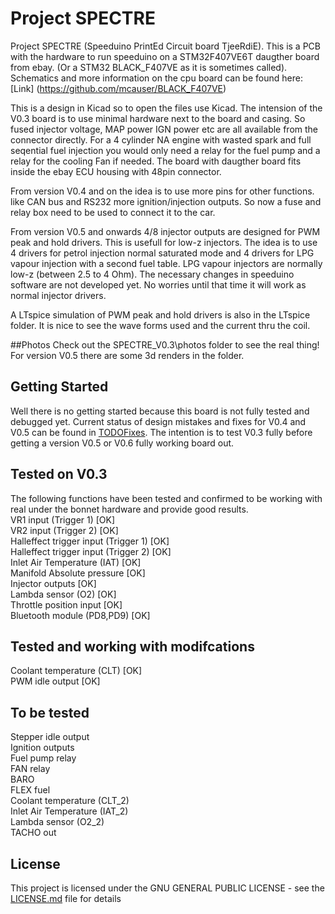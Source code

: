 # Project SPECTRE
Project SPECTRE	(Speeduino PrintEd Circuit board TjeeRdiE). This is a PCB with the hardware to run speeduino on a STM32F407VE6T daugther board from ebay. (Or a STM32 BLACK_F407VE as it is sometimes called). Schematics and more information on the cpu board can be found here: [Link] (https://github.com/mcauser/BLACK_F407VE) 

This is a design in Kicad so to open the files use Kicad. The intension of the V0.3 board is to use minimal hardware next to the board and casing. So fused injector voltage, MAP power IGN power etc are all available from the connector directly. For a 4 cylinder NA engine with wasted spark and full seqential fuel injection you would only need a relay for the fuel pump and a relay for the cooling Fan if needed. The board with daugther board fits inside the ebay ECU housing with 48pin connector.

From version V0.4 and on the idea is to use more pins for other functions. like CAN bus and RS232 more ignition/injection outputs. So now a fuse and relay box need to be used to connect it to the car. 

From version V0.5 and onwards 4/8 injector outputs are designed for PWM peak and hold drivers. This is usefull for low-z injectors. The idea is to use 4 drivers for petrol injection normal saturated mode and 4 drivers for LPG vapour injection with a second fuel table. LPG vapour injectors are normally low-z (between 2.5 to 4 Ohm). The necessary changes in speeduino software are not developed yet. No worries until that time it will work as normal injector drivers. 

A LTspice simulation of PWM peak and hold drivers is also in the LTspice folder. It is nice to see the wave forms used and the current thru the coil.

##Photos
Check out the SPECTRE_V0.3\photos folder to see the real thing! For version V0.5 there are some 3d renders in the folder.

## Getting Started
Well there is no getting started because this board is not fully tested and debugged yet. Current status of design mistakes and fixes for V0.4 and V0.5 can be found in [TODOFixes](TODOFixes). The intention is to test V0.3 fully before getting a version V0.5 or V0.6 fully working board out. 

## Tested on V0.3
The following functions have been tested and confirmed to be working with real under the bonnet hardware and provide good results.<br/> 
VR1 input (Trigger 1) [OK] <br/> 
VR2 input (Trigger 2) [OK]<br/> 
Halleffect trigger input (Trigger 1) [OK]<br/>
Halleffect trigger input (Trigger 2) [OK]<br/>
Inlet Air Temperature (IAT) [OK]<br/>
Manifold Absolute pressure [OK]<br/>
Injector outputs [OK]<br/>
Lambda sensor (O2) [OK]<br/>
Throttle position input [OK]<br/>
Bluetooth module (PD8,PD9) [OK]<br/>

## Tested and working with modifcations
Coolant temperature (CLT) [OK]<br/>
PWM idle output [OK]<br/>

## To be tested
Stepper idle output<br/> 
Ignition outputs <br/>
Fuel pump relay <br/>
FAN relay <br/>
BARO <br/>
FLEX fuel <br/>
Coolant temperature (CLT_2) <br/>
Inlet Air Temperature (IAT_2) <br/>
Lambda sensor (O2_2) <br/>
TACHO out <br/>

## License
This project is licensed under the GNU GENERAL PUBLIC LICENSE - see the [LICENSE.md](LICENSE.md) file for details


